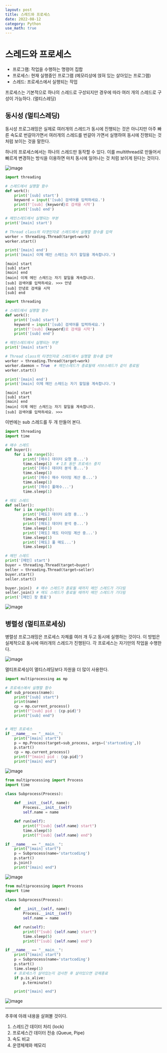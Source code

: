 ```yaml
---
layout: post
title: 스레드와 프로세스
date: 2022-08-12
category: Python
use_math: true
---
```



# 스레드와 프로세스

- 프로그램: 작업을 수행하는 명령어 집합
- 프로세스: 현재 실행중인 프로그램 (메모리상에 얹혀 있는 살아있는 프로그램)
- 스레드: 프로세스에서 실행되는 작업 

프로세스는 기본적으로 하나의 스레드로 구성되지만 경우에 따라 여러 개의 스레드로 구성이 가능하다. (멀티스레딩)


## 동시성 (멀티스레딩)

동시성 프로그래밍은 실제로 여러개의 스레드가 동시에 진행되는 것은 아니지만 아주 빠른 속도로 번갈아가면서 여러개의 스레드를 번갈아 가면서 실행하여 동시에 진행되는 것 처럼 보이는 것을 말한다.

하나의 프로세스에서는 하나의 스레드만 동작할 수 있다. 이를 multithread로 만들어서 빠르게 변경하는 방식을 이용하면 마치 동시에 일어나는 것 처럼 보이게 된다는 것이다. 

![image](https://user-images.githubusercontent.com/61526722/183798572-0fe13784-8570-4d74-bad2-58bf51beec19.png)

```python
import threading

# 스레드에서 실행할 함수
def work():
    print('[sub] start')
    keyword = input('[sub] 검색어를 입력하세요.')
    print(f'[sub] {keyword}로 검색을 시작')
    print('[sub] end')

# 메인스레드에서 실행되는 부분
print('[main] start')

# Thread class의 타겟인자로 스레드에서 실행할 함수를 입력
worker = threading.Thread(target=work)
worker.start()

print('[main] end')
print('[main] 이제 메인 스레드는 자기 할일을 계속합니다.')
```

```
[main] start
[sub] start
[main] end
[main] 이제 메인 스레드는 자기 할일을 계속합니다.
[sub] 검색어를 입력하세요. >>> 안녕
[sub] 안녕로 검색을 시작
[sub] end
```

```python
import threading

# 스레드에서 실행할 함수
def work():
    print('[sub] start')
    keyword = input('[sub] 검색어를 입력하세요.')
    print(f'[sub] {keyword}로 검색을 시작')
    print('[sub] end')

# 메인스레드에서 실행되는 부분
print('[main] start')

# Thread class의 타겟인자로 스레드에서 실행할 함수를 입력
worker = threading.Thread(target=work)
worker.daemon = True  # 메인스레드가 종료될때 서브스레드가 같이 종료됨
worker.start()

print('[main] end')
print('[main] 이제 메인 스레드는 자기 할일을 계속합니다.')
```

```
[main] start
[sub] start
[main] end
[main] 이제 메인 스레드는 자기 할일을 계속합니다.
[sub] 검색어를 입력하세요. >>> 
```

이번에는 sub 스레드를 두 개 만들어 본다. 

```python
import threading
import time 

# 매수 스레드
def buyer():
    for i in range(5):
        print('[매수] 데이터 요청 중...')
        time.sleep(1)  # 1초 동안 프로세스 중지
        print('[매수] 데이터 분석 중...')
        time.sleep(1)
        print('[매수] 매수 타이밍 계산 중...')
        time.sleep(1)
        print('[매수] 풀매수...')
        time.sleep(1)

# 매도 스레드
def seller():
    for i in range(5):
        print('[매도] 데이터 요청 중...')
        time.sleep(1)
        print('[매도] 데이터 분석 중...')
        time.sleep(1)
        print('[매도] 매도 타이밍 계산 중...')
        time.sleep(1)
        print('[매도] 풀 매도...')
        time.sleep(1)

# 메인 스레드
print('[메인] start')
buyer = threading.Thread(target=buyer)
seller = threading.Thread(target=seller)
buyer.start()
seller.start()

buyer.join()  # 매수 스레드가 종료될 때까지 메인 스레드가 기다림 
seller.join() # 매도 스레드가 종료될 때까지 메인 스레드가 기다림 
print('[메인] 장 종료')
```

![image](https://user-images.githubusercontent.com/61526722/183802305-1c1ab7ab-cfa5-42a7-806f-9817550ef8dc.png)


## 병렬성 (멀티프로세싱)

병렬성 프로그래밍은 프로세스 자체를 여러 개 두고 동시에 실행하는 것이다. 이 방법은 실제적으로 동시에 여러개의 스레드가 진행된다. 각 프로세스는 자기만의 작업을 수행한다.

![image](https://user-images.githubusercontent.com/61526722/183800017-87703ec3-96cf-4f41-b06f-5735762af3b8.png)

멀티프로세싱이 멀티스레딩보다 자원을 더 많이 사용한다. 

```python
import multiprocessing as mp

# 프로세스에서 실행할 함수
def sub_process(name):
    print("[sub] start")
    print(name)
    cp = mp.current_process()
    print(f"[sub] pid : {cp.pid}")
    print("[sub] end")


# 메인 프로세스
if __name__ == "__main__":
    print("[main] start")
    p = mp.Process(target=sub_process, args=('startcoding',))
    p.start()
    cp = mp.current_process()
    print(f"[main] pid : {cp.pid}")
    print("[main] end")
```

![image](https://user-images.githubusercontent.com/61526722/183803313-2dc3d9fe-4b6a-454e-bdef-34bda466f7c9.png)

```python
from multiprocessing import Process
import time

class Subprocess(Process):
    
    def __init__(self, name):
        Process.__init__(self)
        self.name = name

    def run(self):
        print(f"[sub] {self.name} start")
        time.sleep(5)
        print(f"[sub] {self.name} end")

if __name__ == "__main__":
    print("[main] start")
    p = Subprocess(name='startcoding')
    p.start()
    p.join()
    print("[main] end")
```

![image](https://user-images.githubusercontent.com/61526722/183804021-871d3810-88e0-4a09-9af7-7ab38014793a.png)

```python
from multiprocessing import Process
import time

class Subprocess(Process):
    
    def __init__(self, name):
        Process.__init__(self)
        self.name = name

    def run(self):
        print(f"[sub] {self.name} start")
        time.sleep(5)
        print(f"[sub] {self.name} end")

if __name__ == "__main__":
    print("[main] start")
    p = Subprocess(name='startcoding')
    p.start()
    time.sleep(1)
    # 프로세스가 살아있는지 검사한 후 살아있으면 강제종료
    if p.is_alive:
        p.terminate()

    print("[main] end")
```

![image](https://user-images.githubusercontent.com/61526722/183804613-d9ccf41a-7333-4ec4-9dfc-8a18f823c7a5.png)

---


추후에 아래 내용을 살펴볼 것이다.
1. 스레드간 데이터 처리 (lock)
2. 프로세스간 데이터 전송 (Queue, Pipe)
3. 속도 비교
4. 운영체제와 메모리

